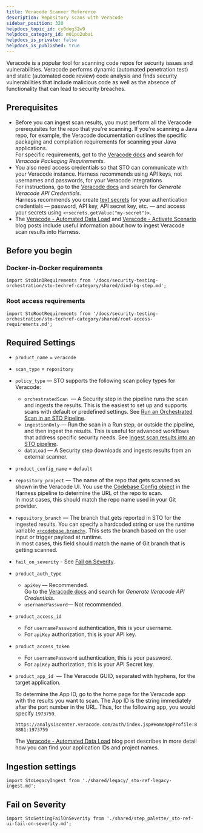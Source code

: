 ```yaml
---
title: Veracode Scanner Reference
description: Repository scans with Veracode
sidebar_position: 320
helpdocs_topic_id: cy0deg32w9
helpdocs_category_id: m01pu2ubai
helpdocs_is_private: false
helpdocs_is_published: true
---
```


Veracode is a popular tool for scanning code repos for security issues and vulnerabilities. Veracode performs dynamic (automated penetration test) and static (automated code review) code analysis and finds security vulnerabilities that include malicious code as well as the absence of functionality that can lead to security breaches.


## Prerequisites

* Before you can ingest scan results, you must perform all the Veracode prerequisites for the repo that you're scanning. If you're scanning a Java repo, for example, the Veracode documentation outlines the specific packaging and compilation requirements for scanning your Java applications.  
For specific requirements, got to the [Veracode docs](https://docs.veracode.com) and search for *Veracode Packaging Requirements*.
* You also need access credentials so that STO can communicate with your Veracode instance. Harness recommends using API keys, not usernames and passwords, for your Veracode integrations  
For instructions, go to the [Veracode docs](https://docs.veracode.com) and search for *Generate Veracode API Credentials*.  
Harness recommends you create [text secrets](/docs/platform/tecrets/add-use-text-secrets) for your authentication credentials — password, API key, API secret key, etc. — and access your secrets using `<+secrets.getValue("my-secret")>`.
* The [Veracode - Automated Data Load](https://community.harness.io/t/veracode-automated-data-load/1066) and [Veracode - Activate Scenario](https://community.harness.io/t/veracode-activate-scenario/1067) blog posts include useful information about how to ingest Veracode scan results into Harness.

## Before you begin

### Docker-in-Docker requirements

```mdx-code-block
import StoDinDRequirements from '/docs/security-testing-orchestration/sto-techref-category/shared/dind-bg-step.md';
```

<StoDinDRequirements />

### Root access requirements

```mdx-code-block
import StoRootRequirements from '/docs/security-testing-orchestration/sto-techref-category/shared/root-access-requirements.md';
```

<StoRootRequirements />

## Required Settings

* `product_name` = `veracode`
* `scan_type` = `repository`
* `policy_type` — STO supports the following scan policy types for Veracode:
	+ `orchestratedScan`  — A Security step in the pipeline runs the scan and ingests the results. This is the easiest to set up and supports scans with default or predefined settings. See [Run an Orchestrated Scan in an STO Pipeline](../use-sto/orchestrate-and-ingest/run-an-orchestrated-scan-in-sto.md).
	+ `ingestionOnly` — Run the scan in a Run step, or outside the pipeline, and then ingest the results. This is useful for advanced workflows that address specific security needs. See [Ingest scan results into an STO pipeline](../use-sto/orchestrate-and-ingest/ingest-scan-results-into-an-sto-pipeline.md).
	+ `dataLoad` — A Security step downloads and ingests results from an external scanner.
* `product_config_name` = `default`
* `repository_project` — The name of the repo that gets scanned as shown in the Veracode UI. You use the [Codebase Config object](../../continuous-integration/use-ci/codebase-configuration/create-and-configure-a-codebase.md) in the Harness pipeline to determine the URL of the repo to scan.  
In most cases, this should match the repo name used in your Git provider.
* `repository_branch` — The branch that gets reported in STO for the ingested results. You can specify a hardcoded string or use the runtime variable [`<+codebase.branch>`](/docs/continuous-integration/use-ci/codebase-configuration/built-in-cie-codebase-variables-reference#manual-branch-build-expressions). This sets the branch based on the user input or trigger payload at runtime.  
     In most cases, this field should match the name of Git branch that is getting scanned.
* `fail_on_severity` - See [Fail on Severity](#fail-on-severity).
* `product_auth_type`
	+ `apiKey` — Recommended.  
	Go to the [Veracode docs](https://docs.veracode.com) and search for *Generate Veracode API Credentials*.
	+ `usernamePassword`— Not recommended.
* `product_access_id`
	+ For `usernamePassword` authentication, this is your username.
	+ For `apiKey` authorization, this is your API key.
* `product_access_token`
	+ For `usernamePassword` authentication, this is your password.
	+ For `apiKey` authorization, this is your API Secret key.
* `product_app_id`  — The Veracode GUID, separated with hyphens, for the target application.  

   To determine the App ID, go to the home page for the Veracode app with the results you want to scan. The App ID is the string immediately after the port number in the URL. Thus, for the following app, you would specify `1973759`.  
    
   `https://analysiscenter.veracode.com/auth/index.jsp#HomeAppProfile:88881:1973759` 

   The [Veracode - Automated Data Load](https://community.harness.io/t/veracode-automated-data-load/1066) blog post describes in more detail how you can find your application IDs and project names.     

##  Ingestion settings

```mdx-code-block
import StoLegacyIngest from './shared/legacy/_sto-ref-legacy-ingest.md';
```

<StoLegacyIngest />

## Fail on Severity
```mdx-code-block
import StoSettingFailOnSeverity from './shared/step_palette/_sto-ref-ui-fail-on-severity.md';
```
<StoSettingFailOnSeverity />

